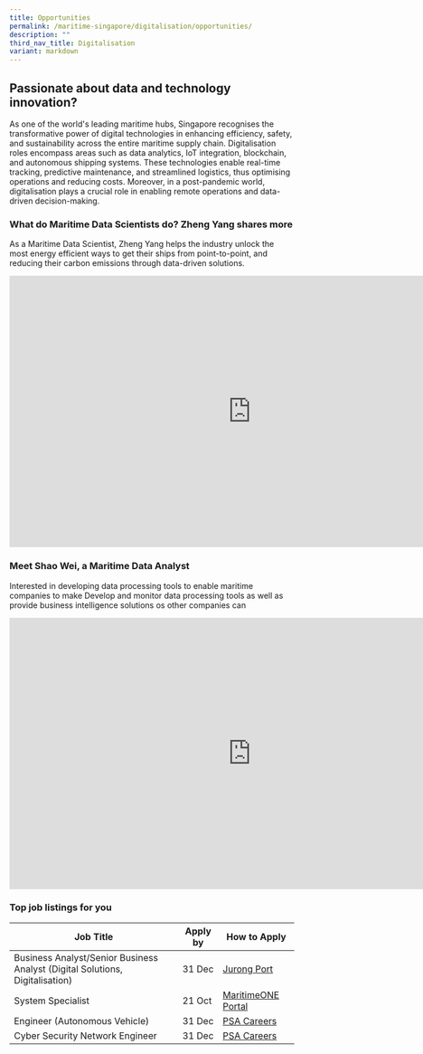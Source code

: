 ```yaml
---
title: Opportunities
permalink: /maritime-singapore/digitalisation/opportunities/
description: ""
third_nav_title: Digitalisation
variant: markdown
---
```

## Passionate about data and technology innovation? 
As one of the world's leading maritime hubs, Singapore recognises the transformative power of digital technologies in enhancing efficiency, safety, and sustainability across the entire maritime supply chain. Digitalisation roles encompass areas such as data analytics, IoT integration, blockchain, and autonomous shipping systems. These technologies enable real-time tracking, predictive maintenance, and streamlined logistics, thus optimising operations and reducing costs. Moreover, in a post-pandemic world, digitalisation plays a crucial role in enabling remote operations and data-driven decision-making. 

### What do Maritime Data Scientists do? Zheng Yang shares more
As a Maritime Data Scientist, Zheng Yang helps the industry unlock the most energy efficient ways to get their ships from point-to-point, and reducing their carbon emissions through data-driven solutions. 
<iframe allowfullscreen="" allow="accelerometer; autoplay; clipboard-write; encrypted-media; gyroscope; picture-in-picture; web-share" frameborder="0" title="YouTube video player" src="https://www.youtube.com/embed/8wTYE-d1NYc?si=5YxxuhAlzi9UgfB1" height="480" width="854"></iframe>

### Meet Shao Wei, a Maritime Data Analyst
Interested in developing data processing tools to enable maritime companies to make  Develop and monitor data processing tools as well as provide business intelligence solutions os other companies can 
<iframe allowfullscreen="" allow="accelerometer; autoplay; clipboard-write; encrypted-media; gyroscope; picture-in-picture; web-share" frameborder="0" title="YouTube video player" src="https://www.youtube.com/embed/2e9oMzZHff4?si=hIfrEFNkzvqyzkxE" height="480" width="854"></iframe>

### Top job listings for you

| Job Title | Apply by | How to Apply |
| -------- | -------- | -------- |
| Business Analyst/Senior Business Analyst (Digital Solutions, Digitalisation) | 31 Dec | [Jurong Port](https://ephv.fa.ap2.oraclecloud.com/hcmUI/CandidateExperience/en/sites/CX_1/job/48/?utm_medium=jobshare) |
| System Specialist | 21 Oct |[MaritimeONE Portal](https://www.maritimeone.sg/job-detail/SX3O3GSKHPYJX6LGAAO1) |
| Engineer (Autonomous Vehicle) | 31 Dec | [PSA Careers](https://psacareers.singaporepsa.com/en/job/493427/engineer-autonomous-vehicle) |
| Cyber Security Network Engineer | 31 Dec |[PSA Careers](https://psacareers.singaporepsa.com/en/job/493388/cyber-security-network-engineer) |